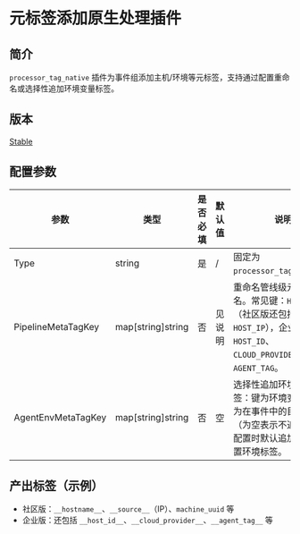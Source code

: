 # 元标签添加原生处理插件

## 简介

`processor_tag_native` 插件为事件组添加主机/环境等元标签，支持通过配置重命名或选择性追加环境变量标签。

## 版本

[Stable](../../stability-level.md)

## 配置参数

|  **参数**  |  **类型**  |  **是否必填**  |  **默认值**  |  **说明**  |
| --- | --- | --- | --- | --- |
|  Type  |  string  |  是  |  /  |  固定为 `processor_tag_native`。 |
|  PipelineMetaTagKey | map[string]string | 否 | 见说明 | 重命名管线级元标签键名。常见键：`HOST_NAME`（社区版还包括 `HOST_IP`），企业版还支持 `HOST_ID`、`CLOUD_PROVIDER`、`AGENT_TAG`。 |
|  AgentEnvMetaTagKey | map[string]string | 否 | 空 | 选择性追加环境变量标签：键为环境变量名，值为在事件中的目标标签名（为空表示不追加）。未配置时默认追加所有可配置环境标签。 |

## 产出标签（示例）

- 社区版：`__hostname__`、`__source__`（IP）、`machine_uuid` 等
- 企业版：还包括 `__host_id__`、`__cloud_provider__`、`__agent_tag__` 等


